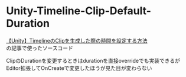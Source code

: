 # Unity-Timeline-Clip-Default-Duration
[【Unity】TimelineのClipを生成した際の時間を設定する方法](https://qiita.com/ayaha401/items/11268a9c71c880900ca6)<br>
の記事で使ったソースコード

ClipのDurationを変更するときはdurationを直接overrideでも実装できるがEditor拡張してOnCreateで変更したほうが見た目が変わらない
